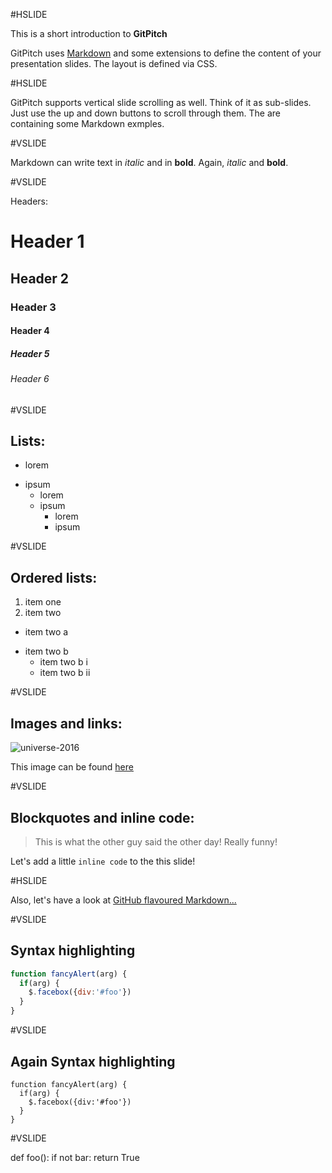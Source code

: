#HSLIDE

This is a short introduction to **GitPitch**

GitPitch uses [Markdown](https://guides.github.com/features/mastering-markdown/) and some extensions to define the content of your presentation slides. The layout is defined via CSS.

#HSLIDE

GitPitch supports vertical slide scrolling as well. Think of it as sub-slides.  Just use the up and down buttons to scroll through them.
The are containing some Markdown exmples.

#VSLIDE

Markdown can write text in *italic* and in **bold**. Again, _italic_ and __bold__.

#VSLIDE

Headers:

# Header 1
## Header 2 
### Header 3
#### Header 4
##### Header 5
###### Header 6

#VSLIDE

## Lists:

- lorem
* ipsum
  - lorem
  * ipsum
    - lorem
    * ipsum
    
#VSLIDE

## Ordered lists:

1. item one
2. item two
  - item two a
  * item two b
    - item two b i
    * item two b ii
    
#VSLIDE

## Images and links:

![universe-2016](https://assets-cdn.github.com/images/modules/site/universe-logo.png)

This image can be found [here](https://github.com/universe-2016)

#VSLIDE

## Blockquotes and inline code:

> This is what the other guy said the other day! Really funny!

Let's add a little `inline code` to the this slide!

#HSLIDE

Also, let's have a look at [GitHub flavoured Markdown...](https://guides.github.com/features/mastering-markdown/#GitHub-flavored-markdown)

#VSLIDE

## Syntax highlighting

```javascript
function fancyAlert(arg) {
  if(arg) {
    $.facebox({div:'#foo'})
  }
}
```

#VSLIDE

## Again Syntax highlighting

    function fancyAlert(arg) {
      if(arg) {
        $.facebox({div:'#foo'})
      }
    }
    
#VSLIDE

def foo():
    if not bar:
        return True


